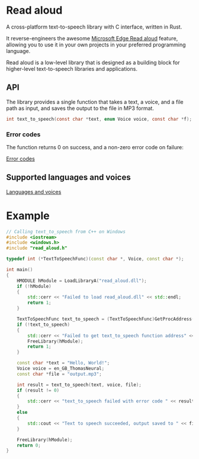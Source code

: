 # Read aloud

A cross-platform text-to-speech library with C interface, written in Rust.

It reverse-engineers the awesome [Microsoft Edge Read aloud](https://www.microsoft.com/en-us/edge/features/read-aloud?) feature, allowing you to use it in your own projects in your preferred programming language.

Read aloud is a low-level library that is designed as a building block for higher-level text-to-speech libraries and applications.

## API

The library provides a single function that takes a text, a voice, and a file path as input, and saves the output to the file in MP3 format.

```c
int text_to_speech(const char *text, enum Voice voice, const char *f);
```

### Error codes

The function returns 0 on success, and a non-zero error code on failure:

[Error codes](./src/ffi.rs#L10)

## Supported languages and voices

[Languages and voices](./src/voices.rs)

# Example

```cpp
// Calling text_to_speech from C++ on Windows
#include <iostream>
#include <windows.h>
#include "read_aloud.h"

typedef int (*TextToSpeechFunc)(const char *, Voice, const char *);

int main()
{
    HMODULE hModule = LoadLibraryA("read_aloud.dll");
    if (!hModule)
    {
        std::cerr << "Failed to load read_aloud.dll" << std::endl;
        return 1;
    }

    TextToSpeechFunc text_to_speech = (TextToSpeechFunc)GetProcAddress(hModule, "text_to_speech");
    if (!text_to_speech)
    {
        std::cerr << "Failed to get text_to_speech function address" << std::endl;
        FreeLibrary(hModule);
        return 1;
    }

    const char *text = "Hello, World!";
    Voice voice = en_GB_ThomasNeural;
    const char *file = "output.mp3";

    int result = text_to_speech(text, voice, file);
    if (result != 0)
    {
        std::cerr << "text_to_speech failed with error code " << result << std::endl;
    }
    else
    {
        std::cout << "Text to speech succeeded, output saved to " << file << std::endl;
    }

    FreeLibrary(hModule);
    return 0;
}
```
